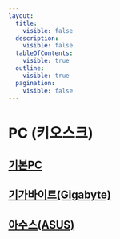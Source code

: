 ```yaml
---
layout:
  title:
    visible: false
  description:
    visible: false
  tableOfContents:
    visible: true
  outline:
    visible: true
  pagination:
    visible: false
---
```


# PC (키오스크)

## [기본PC](1.-..md)

## [기가바이트(Gigabyte)](gigabyte/)

## [아수스(ASUS)](asus/)
